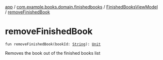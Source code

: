 [app](../../index.md) / [com.example.books.domain.finishedbooks](../index.md) / [FinishedBooksViewModel](index.md) / [removeFinishedBook](./remove-finished-book.md)

# removeFinishedBook

`fun removeFinishedBook(bookId: `[`String`](https://kotlinlang.org/api/latest/jvm/stdlib/kotlin/-string/index.html)`): `[`Unit`](https://kotlinlang.org/api/latest/jvm/stdlib/kotlin/-unit/index.html)

Removes the book out of the finished books list


